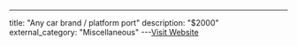 ---
title: "Any car brand / platform port"
description: "$2000"
external_category: "Miscellaneous"
---[Visit Website](https://github.com/orgs/commaai/projects/26/views/1?pane=issue&itemId=47913774)

